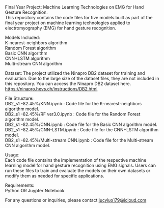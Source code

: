 Final Year Project: Machine Learning Technologies on EMG for Hand Gesture Recognition.                      
This repository contains the code files for five models built as part of the final year project on machine learning technologies applied to electromyography (EMG) for hand gesture recognition.                  
                              
Models Included:                        
K-nearest-neighbors algorithm                            
Random Forest algorithm                          
Basic CNN algorithm                                  
CNN+LSTM algorithm                                  
Multi-stream CNN algorithm   

Dataset:
The project utilized the Ninapro DB2 dataset for training and evaluation. Due to the large size of the dataset files, they are not included in this repository. You can access the Ninapro DB2 dataset here.
https://ninapro.hevs.ch/instructions/DB2.html 
                          
File Structure:                      
DB2_s1 -82.45%/KNN.ipynb                           : Code file for the K-nearest-neighbors algorithm model.                              
DB2_s1 -82.45%/RF ver3.0.ipynb                     : Code file for the Random Forest algorithm model.                    
DB2_s1 -82.45%/CNN.ipynb                           : Code file for the Basic CNN algorithm model.                      
DB2_s1 -82.45%/CNN-LSTM.ipynb                      : Code file for the CNN+LSTM algorithm model.                              
DB2_s1 -82.45%/Multi-stream CNN.ipynb              : Code file for the Multi-stream CNN algorithm model.                                
                                            
Usage:                                              
Each code file contains the implementation of the respective machine learning model for hand gesture recognition using EMG signals. Users can run these files to train and evaluate the models on their own datasets or modify them as needed for specific applications.
                            
Requirements:                                  
Python OR Juypter Notebook                          
                                      
For any questions or inquiries, please contact lucyluo179@icloud.com
